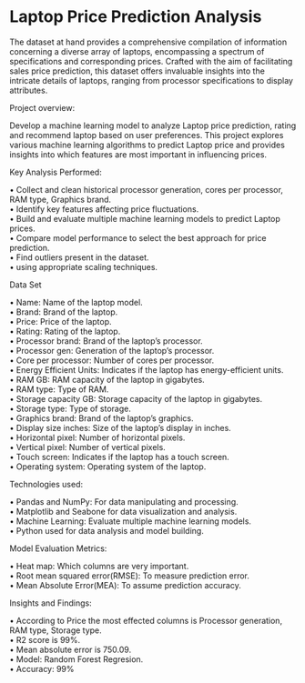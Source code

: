 <h1>Laptop Price Prediction Analysis</h1>

The dataset at hand provides a comprehensive compilation of
information concerning a diverse array of laptops, encompassing a
spectrum of specifications and corresponding prices. Crafted with
the aim of facilitating sales price prediction, this dataset offers
invaluable insights into the intricate details of laptops, ranging from
processor specifications to display attributes. 

Project  overview:<br>

Develop a machine learning model to analyze Laptop price prediction, 
rating and recommend laptop based on user preferences. 
This project explores various machine learning algorithms to 
predict Laptop price and provides insights into which features are most important in influencing prices.
          
Key Analysis Performed:<br>

•	Collect and clean historical processor generation, cores per processor, RAM type, Graphics brand.<br> 
•	Identify key features affecting price fluctuations.<br>
•	Build and evaluate multiple machine learning models to predict Laptop prices.<br>
•	Compare model performance to select the best approach for price prediction.<br>
•	Find outliers present in the dataset.<br>
•	using appropriate scaling techniques.<br>

Data Set<br>

•	Name: Name of the laptop model.<br>
•	Brand: Brand of the laptop.<br>
•	Price: Price of the laptop.<br>
•	Rating: Rating of the laptop.<br>
•	 Processor brand: Brand of the laptop’s processor.<br>
•	Processor gen: Generation of the laptop’s processor.<br>
•	Core per processor: Number of cores per processor.<br>
•	Energy Efficient Units: Indicates if the laptop has energy-efficient units.<br>
•	RAM GB: RAM capacity of the laptop in gigabytes.<br>
•	RAM type: Type of RAM.<br>
•	Storage capacity GB: Storage capacity of the laptop in gigabytes.<br>
•	Storage type: Type of storage.<br>
•	Graphics brand: Brand of the laptop’s graphics.<br>
•	Display size inches: Size of the laptop’s display in inches.<br>
•	Horizontal pixel: Number of horizontal pixels.<br>
•	Vertical pixel: Number of vertical pixels.<br>
•	Touch screen: Indicates if the laptop has a touch screen.<br>
•	Operating system: Operating system of the laptop.<br>

Technologies used:<br>

•	Pandas and NumPy: For data manipulating and processing.<br>
•	Matplotlib and Seabone for data visualization and analysis.<br>
•	Machine Learning: Evaluate multiple machine learning models.<br>
•	Python used for data analysis and model building.<br>

Model Evaluation Metrics:<br>

•	Heat map: Which columns are very important.<br>
•	Root mean squared error(RMSE): To measure prediction error.<br>
•	Mean Absolute Error(MEA): To assume prediction accuracy.<br>

Insights and Findings:<br>

•	According to Price the most effected columns is Processor generation, RAM type, Storage type.<br>
•	R2 score is 99%.<br>
•	Mean absolute error is 750.09.<br>
•	Model: Random Forest Regresion.<br>
•	Accuracy: 99% <br>


